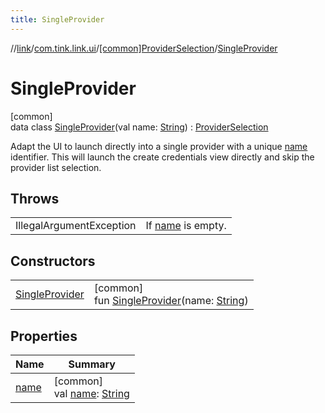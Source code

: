 ```yaml
---
title: SingleProvider
---
```

//[link](../../../../index.html)/[com.tink.link.ui](../../index.html)/[[common]ProviderSelection](../index.html)/[SingleProvider](index.html)



# SingleProvider



[common]\
data class [SingleProvider](index.html)(val name: [String](https://kotlinlang.org/api/latest/jvm/stdlib/kotlin/-string/index.html)) : [ProviderSelection](../index.html)

Adapt the UI to launch directly into a single provider with a unique [name](name.html) identifier. This will launch the create credentials view directly and skip the provider list selection.



## Throws


| | |
|---|---|
| IllegalArgumentException | If [name](name.html) is empty. |


## Constructors


| | |
|---|---|
| [SingleProvider](-single-provider.html) | [common]<br>fun [SingleProvider](-single-provider.html)(name: [String](https://kotlinlang.org/api/latest/jvm/stdlib/kotlin/-string/index.html)) |


## Properties


| Name | Summary |
|---|---|
| [name](name.html) | [common]<br>val [name](name.html): [String](https://kotlinlang.org/api/latest/jvm/stdlib/kotlin/-string/index.html) |

